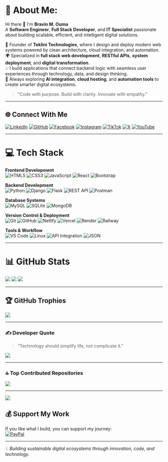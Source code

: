 # 💫 About Me:
Hi there 👋 I'm **Bravin M. Ouma**  
A **Software Engineer**, **Full Stack Developer**, and **IT Specialist** passionate about building scalable, efficient, and intelligent digital solutions.  

🚀 Founder of **Teklini Technologies**, where I design and deploy modern web systems powered by clean architecture, cloud integration, and automation.  
🌍 Specialized in **full stack web development**, **RESTful APIs**, **system deployment**, and **digital transformation**.  
💡 I build applications that connect backend logic with seamless user experiences through technology, data, and design thinking.  
🧠 Always exploring **AI integration**, **cloud hosting**, and **automation tools** to create smarter digital ecosystems.  

> “Code with purpose. Build with clarity. Innovate with empathy.”

---

## 🌐 Connect With Me
[![LinkedIn](https://img.shields.io/badge/LinkedIn-%230077B5.svg?logo=linkedin&logoColor=white)](https://linkedin.com/in/bravin-ouma)
[![GitHub](https://img.shields.io/badge/GitHub-%23121011.svg?logo=github&logoColor=white)](https://github.com/bmcouma)
[![Facebook](https://img.shields.io/badge/Facebook-%231877F2.svg?logo=Facebook&logoColor=white)](https://facebook.com/bravinmouma)
[![Instagram](https://img.shields.io/badge/Instagram-%23E4405F.svg?logo=Instagram&logoColor=white)](https://instagram.com/bmcouma)
[![TikTok](https://img.shields.io/badge/TikTok-%23000000.svg?logo=TikTok&logoColor=white)](https://tiktok.com/@bmcouma)
[![X](https://img.shields.io/badge/X-black.svg?logo=X&logoColor=white)](https://x.com/bmc_ouma)
[![YouTube](https://img.shields.io/badge/YouTube-%23FF0000.svg?logo=YouTube&logoColor=white)](https://youtube.com/@Bravin-Ouma)

---

# 💻 Tech Stack

**Frontend Development**  
![HTML5](https://img.shields.io/badge/html5-%23E34F26.svg?style=for-the-badge&logo=html5&logoColor=white)
![CSS3](https://img.shields.io/badge/css3-%231572B6.svg?style=for-the-badge&logo=css3&logoColor=white)
![JavaScript](https://img.shields.io/badge/javascript-%23323330.svg?style=for-the-badge&logo=javascript&logoColor=%23F7DF1E)
![React](https://img.shields.io/badge/react-%2320232a.svg?style=for-the-badge&logo=react&logoColor=%2361DAFB)
![Bootstrap](https://img.shields.io/badge/bootstrap-%238511FA.svg?style=for-the-badge&logo=bootstrap&logoColor=white)

**Backend Development**  
![Python](https://img.shields.io/badge/python-3776AB?style=for-the-badge&logo=python&logoColor=white)
![Django](https://img.shields.io/badge/django-092E20?style=for-the-badge&logo=django&logoColor=white)
![Flask](https://img.shields.io/badge/flask-%23000.svg?style=for-the-badge&logo=flask&logoColor=white)
![REST API](https://img.shields.io/badge/REST%20API-%23007EC6.svg?style=for-the-badge)
![Postman](https://img.shields.io/badge/Postman-FF6C37?style=for-the-badge&logo=postman&logoColor=white)

**Database Systems**  
![MySQL](https://img.shields.io/badge/mysql-4479A1.svg?style=for-the-badge&logo=mysql&logoColor=white)
![SQLite](https://img.shields.io/badge/sqlite-003B57.svg?style=for-the-badge&logo=sqlite&logoColor=white)
![MongoDB](https://img.shields.io/badge/mongodb-4ea94b.svg?style=for-the-badge&logo=mongodb&logoColor=white)

**Version Control & Deployment**  
![Git](https://img.shields.io/badge/git-F05033.svg?style=for-the-badge&logo=git&logoColor=white)
![GitHub](https://img.shields.io/badge/github-181717.svg?style=for-the-badge&logo=github&logoColor=white)
![Netlify](https://img.shields.io/badge/netlify-00C7B7.svg?style=for-the-badge&logo=netlify&logoColor=white)
![Vercel](https://img.shields.io/badge/vercel-000000.svg?style=for-the-badge&logo=vercel&logoColor=white)
![Render](https://img.shields.io/badge/render-430098.svg?style=for-the-badge&logo=render&logoColor=white)
![Railway](https://img.shields.io/badge/railway-0B0D0E.svg?style=for-the-badge&logo=railway&logoColor=white)

**Tools & Workflow**  
![VS Code](https://img.shields.io/badge/VS%20Code-007ACC.svg?style=for-the-badge&logo=visual-studio-code&logoColor=white)
![Linux](https://img.shields.io/badge/Linux-FCC624.svg?style=for-the-badge&logo=linux&logoColor=black)
![API Integration](https://img.shields.io/badge/API%20Integration-4B8BBE.svg?style=for-the-badge)
![JSON](https://img.shields.io/badge/JSON-000000.svg?style=for-the-badge&logo=json&logoColor=white)

---

# 📊 GitHub Stats
![](https://github-readme-stats.vercel.app/api?username=bmcouma&theme=dark&hide_border=false&include_all_commits=true&count_private=true)
![](https://github-readme-streak-stats.herokuapp.com/?user=bmcouma&theme=dark&hide_border=false)
![](https://github-readme-stats.vercel.app/api/top-langs/?username=bmcouma&theme=dark&hide_border=false&layout=compact)

---

## 🏆 GitHub Trophies
![](https://github-profile-trophy.vercel.app/?username=bmcouma&theme=radical&no-frame=false&no-bg=true&margin-w=4)

---

### ✍️ Developer Quote
> “Technology should simplify life, not complicate it.”

![](https://quotes-github-readme.vercel.app/api?type=horizontal&theme=radical)

---

### 🔝 Top Contributed Repositories
![](https://github-contributor-stats.vercel.app/api?username=bmcouma&limit=5&theme=dark&combine_all_yearly_contributions=true)

---

[![](https://visitcount.itsvg.in/api?id=bmcouma&icon=0&color=0)](https://visitcount.itsvg.in)

## 💰 Support My Work
If you like what I build, you can support my journey:  
[![PayPal](https://img.shields.io/badge/PayPal-00457C?style=for-the-badge&logo=paypal&logoColor=white)](https://paypal.me/oumabravin3020@gmail.com)

---
💡 *Building sustainable digital ecosystems through innovation, code, and technology.*
